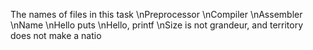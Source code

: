 The names of files in this task \nPreprocessor \nCompiler \nAssembler \nName \nHello puts \nHello, printf \nSize is not grandeur, and territory does not make a natio
